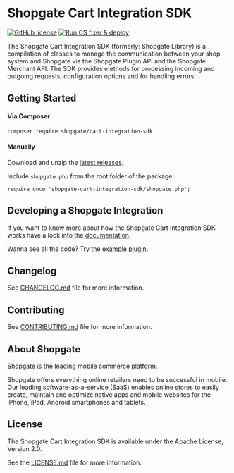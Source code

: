 # Shopgate Cart Integration SDK

[![GitHub license](http://dmlc.github.io/img/apache2.svg)](LICENSE.md)
[![Run CS fixer & deploy](https://github.com/shopgate/cart-integration-sdk/actions/workflows/check_and_deploy.yml/badge.svg)](https://github.com/shopgate/cart-integration-sdk/actions/workflows/check_and_deploy.yml)

The Shopgate Cart Integration SDK (formerly: Shopgate Library) is a compilation of classes to manage the communication between your shop system and Shopgate via the Shopgate Plugin API and the Shopgate Merchant API. The SDK provides methods for processing incoming and outgoing requests, configuration options and for handling errors. 

## Getting Started
#### Via Composer
```composer require shopgate/cart-integration-sdk```

#### Manually
Download and unzip the [latest releases](https://github.com/shopgate/cart-integration-sdk/releases/latest).

Include ```shopgate.php``` from the root folder of the package:

```require_once 'shopgate-cart-integration-sdk/shopgate.php';```

## Developing a Shopgate Integration
If you want to know more about how the Shopgate Cart Integration SDK works have a look into the [documentation](https://developer.shopgate.com/guides/commerce/cart-integration/sdk).

Wanna see all the code? Try the [example plugin](https://developer.shopgate.com/guides/commerce/cart-integration/example-plugin).

## Changelog

See [CHANGELOG.md](CHANGELOG.md) file for more information.

## Contributing

See [CONTRIBUTING.md](docs/CONTRIBUTING.md) file for more information.

## About Shopgate

Shopgate is the leading mobile commerce platform.

Shopgate offers everything online retailers need to be successful in mobile. Our leading software-as-a-service (SaaS) enables online stores to easily create, maintain and optimize native apps and mobile websites for the iPhone, iPad, Android smartphones and tablets.

## License

The Shopgate Cart Integration SDK is available under the Apache License, Version 2.0.

See the [LICENSE.md](LICENSE.md) file for more information.
